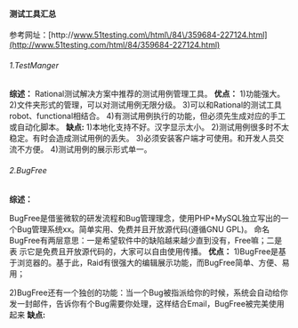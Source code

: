 #### 测试工具汇总

参考网址：[http:\/\/www.51testing.com\/html\/84\/359684-227124.html](http://www.51testing.com/html/84/359684-227124.html)

###### 1.TestManger

**综述：**
    Rational测试解决方案中推荐的测试用例管理工具。
**优点：**
    1\)功能强大。
    2\)文件夹形式的管理，可以对测试用例无限分级。
    3\)可以和Rational的测试工具robot、functional相结合。
    4\)有测试用例执行的功能，但必须先生成对应的手工或自动化脚本。
**缺点:**
   1\)本地化支持不好。汉字显示太小。
   2\)测试用例很多时不太稳定。有时会造成测试用例的丢失。
   3\)必须安装客户端才可使用。和开发人员交流不方便。
   4\)测试用例的展示形式单一。

###### 2.BugFree

**综述：**

   BugFree是借鉴微软的研发流程和Bug管理理念，使用PHP+MySQL独立写出的一个Bug管理系统xx。简单实用、免费并且开放源代码\(遵循GNU GPL\)。 命名BugFree有两层意思：一是希望软件中的缺陷越来越少直到没有，Free嘛；二是表 示它是免费且开放源代码的，大家可以自由使用传播。
**优点：**
   1)BugFree是基于浏览器的。基于此，Raid有很强大的编辑展示功能，而BugFree简单、方便、易用；
 2)BugFree还有一个独创的功能：当一个Bug被指派给你的时候，系统会自动给你发一封邮件，告诉你有个Bug需要你处理，这样结合Email，BugFree被完美使用起来
**缺点:**


